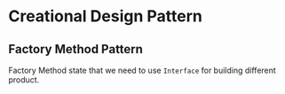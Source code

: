 # Creational Design Pattern

## Factory Method Pattern
Factory Method state that we need to use `Interface` for building different product.